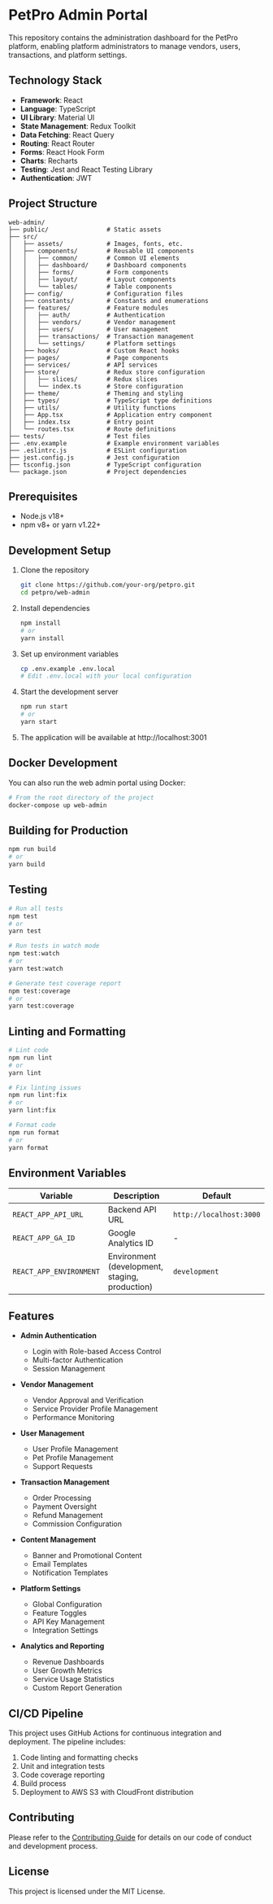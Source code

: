 # PetPro Admin Portal

This repository contains the administration dashboard for the PetPro platform, enabling platform administrators to manage vendors, users, transactions, and platform settings.

## Technology Stack

- **Framework**: React
- **Language**: TypeScript
- **UI Library**: Material UI
- **State Management**: Redux Toolkit
- **Data Fetching**: React Query
- **Routing**: React Router
- **Forms**: React Hook Form
- **Charts**: Recharts
- **Testing**: Jest and React Testing Library
- **Authentication**: JWT

## Project Structure

```
web-admin/
├── public/                # Static assets
├── src/
│   ├── assets/            # Images, fonts, etc.
│   ├── components/        # Reusable UI components
│   │   ├── common/        # Common UI elements
│   │   ├── dashboard/     # Dashboard components
│   │   ├── forms/         # Form components
│   │   ├── layout/        # Layout components
│   │   └── tables/        # Table components
│   ├── config/            # Configuration files
│   ├── constants/         # Constants and enumerations
│   ├── features/          # Feature modules
│   │   ├── auth/          # Authentication
│   │   ├── vendors/       # Vendor management
│   │   ├── users/         # User management
│   │   ├── transactions/  # Transaction management
│   │   └── settings/      # Platform settings
│   ├── hooks/             # Custom React hooks
│   ├── pages/             # Page components
│   ├── services/          # API services
│   ├── store/             # Redux store configuration
│   │   ├── slices/        # Redux slices
│   │   └── index.ts       # Store configuration
│   ├── theme/             # Theming and styling
│   ├── types/             # TypeScript type definitions
│   ├── utils/             # Utility functions
│   ├── App.tsx            # Application entry component
│   ├── index.tsx          # Entry point
│   └── routes.tsx         # Route definitions
├── tests/                 # Test files
├── .env.example           # Example environment variables
├── .eslintrc.js           # ESLint configuration
├── jest.config.js         # Jest configuration
├── tsconfig.json          # TypeScript configuration
└── package.json           # Project dependencies
```

## Prerequisites

- Node.js v18+
- npm v8+ or yarn v1.22+

## Development Setup

1. Clone the repository
   ```bash
   git clone https://github.com/your-org/petpro.git
   cd petpro/web-admin
   ```

2. Install dependencies
   ```bash
   npm install
   # or
   yarn install
   ```

3. Set up environment variables
   ```bash
   cp .env.example .env.local
   # Edit .env.local with your local configuration
   ```

4. Start the development server
   ```bash
   npm run start
   # or
   yarn start
   ```

5. The application will be available at http://localhost:3001

## Docker Development

You can also run the web admin portal using Docker:

```bash
# From the root directory of the project
docker-compose up web-admin
```

## Building for Production

```bash
npm run build
# or
yarn build
```

## Testing

```bash
# Run all tests
npm test
# or
yarn test

# Run tests in watch mode
npm test:watch
# or
yarn test:watch

# Generate test coverage report
npm test:coverage
# or
yarn test:coverage
```

## Linting and Formatting

```bash
# Lint code
npm run lint
# or
yarn lint

# Fix linting issues
npm run lint:fix
# or
yarn lint:fix

# Format code
npm run format
# or
yarn format
```

## Environment Variables

| Variable | Description | Default |
|----------|-------------|---------|
| `REACT_APP_API_URL` | Backend API URL | `http://localhost:3000` |
| `REACT_APP_GA_ID` | Google Analytics ID | - |
| `REACT_APP_ENVIRONMENT` | Environment (development, staging, production) | `development` |

## Features

- **Admin Authentication**
  - Login with Role-based Access Control
  - Multi-factor Authentication
  - Session Management

- **Vendor Management**
  - Vendor Approval and Verification
  - Service Provider Profile Management
  - Performance Monitoring

- **User Management**
  - User Profile Management
  - Pet Profile Management
  - Support Requests

- **Transaction Management**
  - Order Processing
  - Payment Oversight
  - Refund Management
  - Commission Configuration

- **Content Management**
  - Banner and Promotional Content
  - Email Templates
  - Notification Templates

- **Platform Settings**
  - Global Configuration
  - Feature Toggles
  - API Key Management
  - Integration Settings

- **Analytics and Reporting**
  - Revenue Dashboards
  - User Growth Metrics
  - Service Usage Statistics
  - Custom Report Generation

## CI/CD Pipeline

This project uses GitHub Actions for continuous integration and deployment. The pipeline includes:

1. Code linting and formatting checks
2. Unit and integration tests
3. Code coverage reporting
4. Build process
5. Deployment to AWS S3 with CloudFront distribution

## Contributing

Please refer to the [Contributing Guide](../docs/CONTRIBUTING.md) for details on our code of conduct and development process.

## License

This project is licensed under the MIT License.
